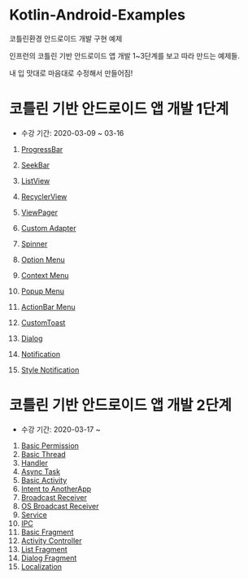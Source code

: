 ﻿# Kotlin-Android-Examples
코틀린환경 안드로이드 개발 구현 예제

인프런의 코틀린 기반 안드로이드 앱 개발 1~3단계를 보고 따라 만드는 예제들.

내 입 맛대로 마음대로 수정해서 만들어짐!

# 코틀린 기반 안드로이드 앱 개발 1단계
- 수강 기간: 2020-03-09 ~ 03-16

1. [ProgressBar](https://github.com/danggai/Kotlin-Android-Examples/tree/master/ProgeassBarExample)

2. [SeekBar](https://github.com/danggai/Kotlin-Android-Examples/tree/master/SeekBarExample)

3. [ListView](https://github.com/danggai/Kotlin-Android-Examples/tree/master/TwoLineListViewExample)

4. [RecyclerView](https://github.com/danggai/Kotlin-Android-Examples/tree/master/RecyclerViewExample2)

5. [ViewPager](https://github.com/danggai/Kotlin-Android-Examples/tree/master/ViewPagerExample)

6. [Custom Adapter](https://github.com/danggai/Kotlin-Android-Examples/tree/master/CustomAdapterExample)

7. [Spinner](https://github.com/danggai/Kotlin-Android-Examples/tree/master/SpinnerExample)

8. [Option Menu](https://github.com/danggai/Kotlin-Android-Examples/tree/master/OptionMenuExample)

9. [Context Menu](https://github.com/danggai/Kotlin-Android-Examples/tree/master/ContextMenuExample)

10. [Popup Menu](https://github.com/danggai/Kotlin-Android-Examples/tree/master/PopUpMenuExample)

11. [ActionBar Menu](https://github.com/danggai/Kotlin-Android-Examples/tree/master/ActionBarExample)

12. [CustomToast](https://github.com/danggai/Kotlin-Android-Examples/tree/master/CustomToastExample)

13. [Dialog](https://github.com/danggai/Kotlin-Android-Examples/tree/master/BasicDialogExample)

14. [Notification](https://github.com/danggai/Kotlin-Android-Examples/tree/master/NotificationExample)

15. [Style Notification](https://github.com/danggai/Kotlin-Android-Examples/tree/master/StyleNotificationExample)


# 코틀린 기반 안드로이드 앱 개발 2단계
- 수강 기간: 2020-03-17 ~ 

1. [Basic Permission](https://github.com/danggai/Kotlin-Android-Examples/tree/master/PermissionExample)
2. [Basic Thread](https://github.com/danggai/Kotlin-Android-Examples/tree/master/ThreadExample)
3. [Handler](https://github.com/danggai/Kotlin-Android-Examples/tree/master/HandlerExample)
4. [Async Task](https://github.com/danggai/Kotlin-Android-Examples/tree/master/AsyncTaskExample)
5. [Basic Activity](https://github.com/danggai/Kotlin-Android-Examples/tree/master/BasicActivityExample)
6. [Intent to AnotherApp](https://github.com/danggai/Kotlin-Android-Examples/tree/master/AnotherAppIntentExample)
7. [Broadcast Receiver](https://github.com/danggai/Kotlin-Android-Examples/tree/master/BroadCastReceiverExample1)
8. [OS Broadcast Receiver](https://github.com/danggai/Kotlin-Android-Examples/tree/master/OSReceiverExample)
9. [Service](https://github.com/danggai/Kotlin-Android-Examples/tree/master/ServiceExample)
10. [IPC](https://github.com/danggai/Kotlin-Android-Examples/tree/master/IPCExample)
11. [Basic Fragment](https://github.com/danggai/Kotlin-Android-Examples/tree/master/FragmentExample)
12. [Activity Controller](https://github.com/danggai/Kotlin-Android-Examples/tree/master/ActivityControllerExample)
13. [List Fragment](https://github.com/danggai/Kotlin-Android-Examples/tree/master/ListFragmentExample)
14. [Dialog Fragment](https://github.com/danggai/Kotlin-Android-Examples/tree/master/DialogFragmentExample)
15. [Localization](https://github.com/danggai/Kotlin-Android-Examples/tree/master/LocalizationExample)
